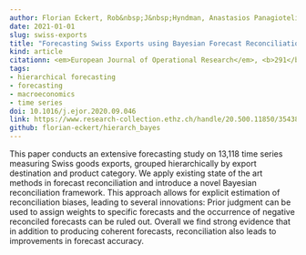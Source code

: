 ```yaml
---
author: Florian Eckert, Rob&nbsp;J&nbsp;Hyndman, Anastasios Panagiotelis
date: 2021-01-01
slug: swiss-exports
title: "Forecasting Swiss Exports using Bayesian Forecast Reconciliation"
kind: article
citationn: <em>European Journal of Operational Research</em>, <b>291</b>(2), 693-710
tags:
- hierarchical forecasting
- forecasting
- macroeconomics
- time series
doi: 10.1016/j.ejor.2020.09.046
link: https://www.research-collection.ethz.ch/handle/20.500.11850/354388
github: florian-eckert/hierarch_bayes
---
```


This paper conducts an extensive forecasting study on 13,118 time series measuring Swiss goods exports, grouped hierarchically by export destination and product category. We apply existing state of the art methods in forecast reconciliation and introduce a novel Bayesian reconciliation framework. This approach allows for explicit estimation of reconciliation biases, leading to several innovations: Prior judgment can be used to assign weights to specific forecasts and the occurrence of negative reconciled forecasts can be ruled out. Overall we find strong evidence that in addition to producing coherent forecasts, reconciliation also leads to improvements in forecast accuracy.
